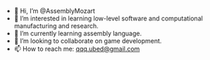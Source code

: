 - 👋 Hi, I’m @AssemblyMozart
- 👀 I’m interested in learning low-level software and computational manufacturing and research.
- 🌱 I’m currently learning assembly language.
- 💞️ I’m looking to collaborate on game development.
- 📫 How to reach me: qqq.ubed@gmail.com

<!---
AssemblyMozart/AssemblyMozart is a ✨ special ✨ repository because its `README.md` (this file) appears on your GitHub profile.
You can click the Preview link to take a look at your changes.
--->
